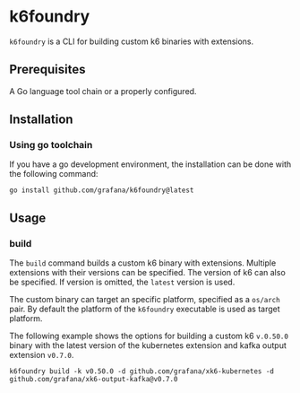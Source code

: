# k6foundry

`k6foundry` is a CLI for building custom k6 binaries with extensions.

## Prerequisites

A Go language tool chain or a properly configured.

## Installation

### Using go toolchain

If you have a go development environment, the installation can be done with the following command:

```
go install github.com/grafana/k6foundry@latest
```

## Usage

### build

The `build` command builds a custom k6 binary with extensions. Multiple extensions with their versions can be specified. The version of k6 can also be specified. If version is omitted, the `latest` version is used. 

The custom binary can target an specific platform, specified as a `os/arch` pair. By default the platform of the `k6foundry` executable is used as target platform.

The following example shows the options for building a custom k6 `v.0.50.0` binary with the latest version of the kubernetes extension and kafka output extension `v0.7.0`.

```
k6foundry build -k v0.50.0 -d github.com/grafana/xk6-kubernetes -d github.com/grafana/xk6-output-kafka@v0.7.0
```